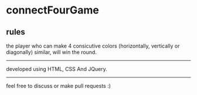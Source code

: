# connectFourGame

## rules

the player who can make 4 consicutive colors (horizontally, vertically or diagonally) similar, will win the round.


------
developed using HTML, CSS And JQuery.


--------
feel free to discuss or make pull requests :)
